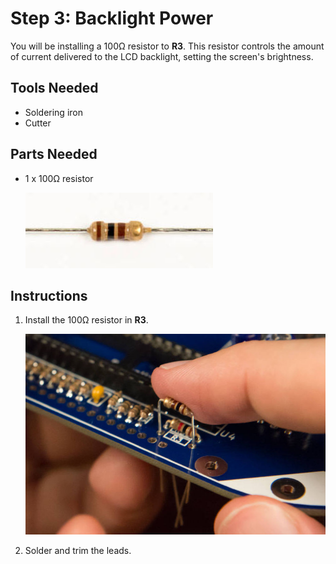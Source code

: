 # Step 3: Backlight Power

You will be installing a 100Ω resistor to **R3**. This resistor controls
the amount of current delivered to the LCD backlight, setting the
screen's brightness.

## Tools Needed

- Soldering iron
- Cutter

## Parts Needed

- 1 x 100Ω resistor

  ![](images/16744493.jpg)

## Instructions

1.  Install the 100Ω resistor in **R3**.

    ![](images/16744492.jpg?width=500)

2.  Solder and trim the leads.

    <!-- INSERT PICTURE OF THE TRIMMING OF THE LEADS. -->
